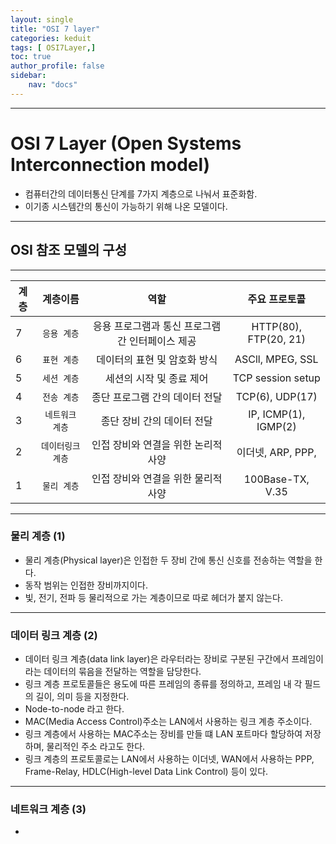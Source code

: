 ```yaml
---
layout: single
title: "OSI 7 layer"
categories: keduit
tags: [ OSI7Layer,]
toc: true 
author_profile: false
sidebar:
    nav: "docs"
---
```


---
# OSI 7 Layer (Open Systems Interconnection model)

* 컴퓨터간의 데이터통신 단계를 7가지 계층으로 나눠서 표준화함.
* 이기종 시스템간의 통신이 가능하기 위해 나온 모델이다.

---

## OSI 참조 모델의 구성

---

|계층|계층이름|역할|주요 프로토콜
|-|:-------:|:-------------:|:----:|
|7|`응용 계층`|응용 프로그램과 통신 프로그램간 인터페이스 제공|HTTP(80), FTP(20, 21)|
|6|`표현 계층`|데이터의 표현 및 암호화 방식|ASCll, MPEG, SSL|
|5|`세션 계층`|세션의 시작 및 종료 제어|TCP session setup|
|4|`전송 계층`|종단 프로그램 간의 데이터 전달|TCP(6), UDP(17)|
|3|`네트워크 계층`|종단 장비 간의 데이터 전달|IP, ICMP(1), IGMP(2)|
|2|`데이터링크 계층`|인접 장비와 연결을 위한 논리적 사양|이더넷, ARP, PPP, |
|1|`물리 계층`|인접 장비와 연결을 위한 물리적 사양|100Base-TX, V.35|

---


### 물리 계층 (1)
* 물리 계층(Physical layer)은 인접한 두 장비 간에 통신 신호를 전송하는 역할을 한다.
* 동작 범위는 인접한 장비까지이다.
* 빛, 전기, 전파 등 물리적으로 가는 계층이므로 따로 헤더가 붙지 않는다.
  
 ---

### 데이터 링크 계층 (2)
* 데이터 링크 계층(data link layer)은 라우터라는 장비로 구분된 구간에서 프레임이라는 데이터의 묶음을 전달하는 역할을 담당한다.
* 링크 계층 프로토콜들은 용도에 따른 프레임의 종류를 정의하고, 프레임 내 각 필드의 길이, 의미 등을 지정한다.
* Node-to-node 라고 한다.
* MAC(Media Access Control)주소는 LAN에서 사용하는 링크 계층 주소이다.
* 링크 계층에서 사용하는 MAC주소는 장비를 만들 떄 LAN 포트마다 할당하여 저장하며, 물리적인 주소 라고도 한다.
* 링크 계층의 프로토콜로는 LAN에서 사용하는 이더넷, WAN에서 사용하는 PPP, Frame-Relay, HDLC(High-level Data Link Control) 등이 있다.

---

### 네트워크 계층 (3)
*

